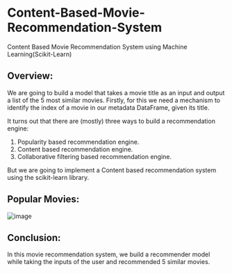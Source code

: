 # Content-Based-Movie-Recommendation-System
Content Based Movie Recommendation System using Machine Learning(Scikit-Learn)

## Overview:
We are going to build a model that takes a movie title as an input and output a list of the 5 most similar movies. Firstly, for this we need a mechanism to identify the index of a movie in our metadata DataFrame, given its title.

It turns out that there are (mostly) three ways to build a recommendation engine:

1. Popularity based recommendation engine.
2. Content based recommendation engine.
3. Collaborative filtering based recommendation engine.

But we are going to implement a Content based recommendation system using the scikit-learn library.

## Popular Movies:
![image](https://user-images.githubusercontent.com/103682825/176397333-150fae88-0547-4e07-88ec-817b76eb0e0a.png)

## Conclusion:
In this movie recommendation system, we build a recommender model while taking the inputs of the user and recommended 5 similar movies.
